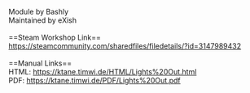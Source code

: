 Module by Bashly<br/>
Maintained by eXish<br/>
<br/>
==Steam Workshop Link==<br/>
https://steamcommunity.com/sharedfiles/filedetails/?id=3147989432<br/>
<br/>
==Manual Links==<br/>
HTML: https://ktane.timwi.de/HTML/Lights%20Out.html<br/>
PDF: https://ktane.timwi.de/PDF/Lights%20Out.pdf<br/>
